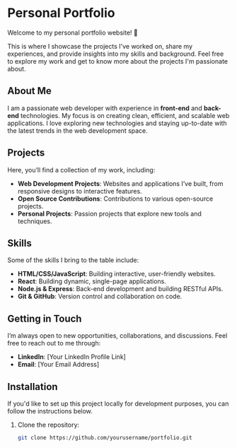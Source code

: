 # Personal Portfolio

Welcome to my personal portfolio website! 🎉

This is where I showcase the projects I've worked on, share my experiences, and provide insights into my skills and background. Feel free to explore my work and get to know more about the projects I'm passionate about.

## About Me

I am a passionate web developer with experience in **front-end** and **back-end** technologies. My focus is on creating clean, efficient, and scalable web applications. I love exploring new technologies and staying up-to-date with the latest trends in the web development space.

## Projects

Here, you’ll find a collection of my work, including:

- **Web Development Projects**: Websites and applications I’ve built, from responsive designs to interactive features.
- **Open Source Contributions**: Contributions to various open-source projects.
- **Personal Projects**: Passion projects that explore new tools and techniques.

## Skills

Some of the skills I bring to the table include:

- **HTML/CSS/JavaScript**: Building interactive, user-friendly websites.
- **React**: Building dynamic, single-page applications.
- **Node.js & Express**: Back-end development and building RESTful APIs.
- **Git & GitHub**: Version control and collaboration on code.

## Getting in Touch

I’m always open to new opportunities, collaborations, and discussions. Feel free to reach out to me through:

- **LinkedIn**: [Your LinkedIn Profile Link]
- **Email**: [Your Email Address]

## Installation

If you'd like to set up this project locally for development purposes, you can follow the instructions below.

1. Clone the repository:
   ```bash
   git clone https://github.com/yourusername/portfolio.git
